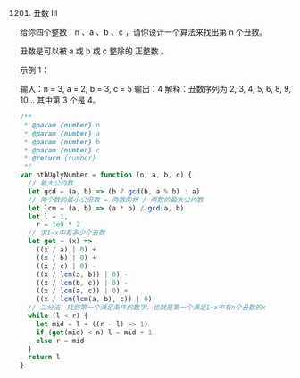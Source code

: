 1201. 丑数 III

给你四个整数：n 、a 、b 、c ，请你设计一个算法来找出第 n 个丑数。

丑数是可以被 a 或 b 或 c 整除的 正整数 。

示例 1：

输入：n = 3, a = 2, b = 3, c = 5
输出：4
解释：丑数序列为 2, 3, 4, 5, 6, 8, 9, 10... 其中第 3 个是 4。

```js
/**
 * @param {number} n
 * @param {number} a
 * @param {number} b
 * @param {number} c
 * @return {number}
 */
var nthUglyNumber = function (n, a, b, c) {
  // 最大公约数
  let gcd = (a, b) => (b ? gcd(b, a % b) : a)
  // 两个数的最小公倍数 = 两数的积 / 两数的最大公约数
  let lcm = (a, b) => (a * b) / gcd(a, b)
  let l = 1,
    r = 1e9 * 2
  // 求1~x中有多少个丑数
  let get = (x) =>
    ((x / a) | 0) +
    ((x / b) | 0) +
    ((x / c) | 0) -
    ((x / lcm(a, b)) | 0) -
    ((x / lcm(b, c)) | 0) -
    ((x / lcm(a, c)) | 0) +
    ((x / lcm(lcm(a, b), c)) | 0)
  // 二分法，找到第一个满足条件的数字，也就是第一个满足1~x中有n个丑数的x
  while (l < r) {
    let mid = l + ((r - l) >> 1)
    if (get(mid) < n) l = mid + 1
    else r = mid
  }
  return l
}
```
